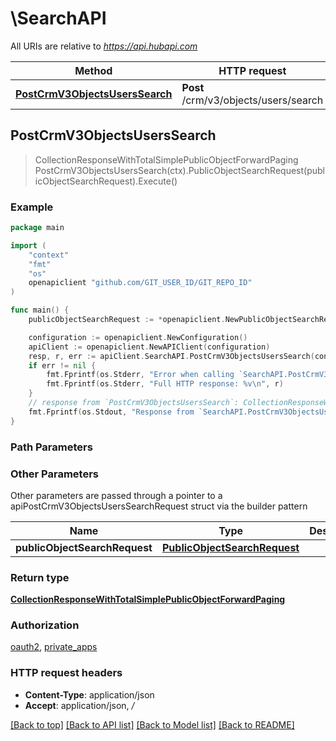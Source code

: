 # \SearchAPI

All URIs are relative to *https://api.hubapi.com*

Method | HTTP request | Description
------------- | ------------- | -------------
[**PostCrmV3ObjectsUsersSearch**](SearchAPI.md#PostCrmV3ObjectsUsersSearch) | **Post** /crm/v3/objects/users/search | 



## PostCrmV3ObjectsUsersSearch

> CollectionResponseWithTotalSimplePublicObjectForwardPaging PostCrmV3ObjectsUsersSearch(ctx).PublicObjectSearchRequest(publicObjectSearchRequest).Execute()



### Example

```go
package main

import (
	"context"
	"fmt"
	"os"
	openapiclient "github.com/GIT_USER_ID/GIT_REPO_ID"
)

func main() {
	publicObjectSearchRequest := *openapiclient.NewPublicObjectSearchRequest() // PublicObjectSearchRequest | 

	configuration := openapiclient.NewConfiguration()
	apiClient := openapiclient.NewAPIClient(configuration)
	resp, r, err := apiClient.SearchAPI.PostCrmV3ObjectsUsersSearch(context.Background()).PublicObjectSearchRequest(publicObjectSearchRequest).Execute()
	if err != nil {
		fmt.Fprintf(os.Stderr, "Error when calling `SearchAPI.PostCrmV3ObjectsUsersSearch``: %v\n", err)
		fmt.Fprintf(os.Stderr, "Full HTTP response: %v\n", r)
	}
	// response from `PostCrmV3ObjectsUsersSearch`: CollectionResponseWithTotalSimplePublicObjectForwardPaging
	fmt.Fprintf(os.Stdout, "Response from `SearchAPI.PostCrmV3ObjectsUsersSearch`: %v\n", resp)
}
```

### Path Parameters



### Other Parameters

Other parameters are passed through a pointer to a apiPostCrmV3ObjectsUsersSearchRequest struct via the builder pattern


Name | Type | Description  | Notes
------------- | ------------- | ------------- | -------------
 **publicObjectSearchRequest** | [**PublicObjectSearchRequest**](PublicObjectSearchRequest.md) |  | 

### Return type

[**CollectionResponseWithTotalSimplePublicObjectForwardPaging**](CollectionResponseWithTotalSimplePublicObjectForwardPaging.md)

### Authorization

[oauth2](../README.md#oauth2), [private_apps](../README.md#private_apps)

### HTTP request headers

- **Content-Type**: application/json
- **Accept**: application/json, */*

[[Back to top]](#) [[Back to API list]](../README.md#documentation-for-api-endpoints)
[[Back to Model list]](../README.md#documentation-for-models)
[[Back to README]](../README.md)

